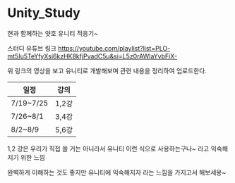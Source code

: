 # Unity_Study
현과 함께하는 얏호 유니티 적응기~


스터디 유튜브 링크
https://youtube.com/playlist?list=PLO-mt5Iu5TeYfyXsi6kzHK8kfjPvadC5u&si=L5z0rAWlaYvbFiX-

위 링크의 영상을 보고 유니티로 개발해보며 관련 내용을 정리하여 업로드한다.


| 일정 | 강의 |
| --- | --- |
| 7/19~7/25 | 1,2강 |
| 7/26~8/1 | 3,4강 |
| 8/2~8/9 | 5,6강 |


1,2 강은 우리가 직접 쓸 거는 아니라서 유니티 이런 식으로 사용하는구나~ 라고 익숙해지기 위한 느낌

완벽하게 이해하는 것도 좋지만 유니티에 익숙해지자 라는 느낌을 가지고서 해보세용~
